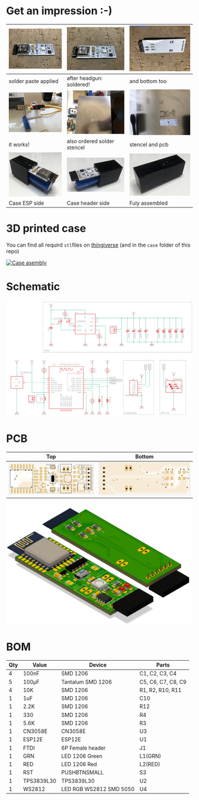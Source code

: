 # Get an impression :-)
| ![PCB top view](images/paste_applied.jpg) | ![PCB bottom view](images/top_soldered.jpg) | ![PCB bottom view](images/bot_soldered.jpg) |
|---|---|---|
|solder paste applied|after headgun: soldered!|and bottom too|
| ![PCB bottom view](images/it_works.jpg)   | ![PCB bottom view](images/stencel.jpg) | ![PCB bottom view](images/stencel_and_pcb.jpg) |
|it works!|also ordered solder stencel|stencel and pcb|
| ![Case ESP side](images/case_esp_side.jpg)   | ![Case header side](images/case_header_side.jpg) | ![Case](images/case.jpg) |
|Case ESP side|Case header side|Fuly assembled|
# 3D printed case
You can find all requird `stl`files on [thingiverse](https://www.thingiverse.com/thing:4697256) (and in the `case` folder of this repo)

[![Case asembly](https://img.youtube.com/vi/lKFYbrJro3M/0.jpg)](https://youtu.be/lKFYbrJro3M)

# Schematic
![Schematic](images/schematic.png)

# PCB
| Top                                 | Bottom                                 |
|-------------------------------------|----------------------------------------|
| ![PCB top view](images/pcb_top.png) | ![PCB bottom view](images/pcb_bot.png) |

![3D PCB](images/pcb_3d.png)

# BOM
|Qty|Value     |Device                 |Parts             |
|---|----------|-----------------------|------------------|
|4  |100nF     |SMD 1206               |C1, C2, C3, C4    |
|5  |100μF     |Tantalum SMD 1206      |C5, C6, C7, C8, C9|
|4  |10K       |SMD 1206               |R1, R2, R10, R11  |
|1  |1uF       |SMD 1206               |C10               |
|1  |2.2K      |SMD 1206               |R12               |
|1  |330       |SMD 1206               |R4                |
|1  |5.6K      |SMD 1206               |R3                |
|1  |CN3058E   |CN3058E                |U3                |
|1  |ESP12E    |ESP12E                 |U1                |
|1  |FTDI      |6P Female header       |J1                |
|1  |GRN       |LED 1206 Green         |L1(GRN)           |
|1  |RED       |LED 1206 Red           |L2(RED)           |
|1  |RST       |PUSHBTNSMALL           |S3                |
|1  |TPS3839L30|TPS3839L30             |U2                |
|1  |WS2812    |LED RGB WS2812 SMD 5050|U4                |


